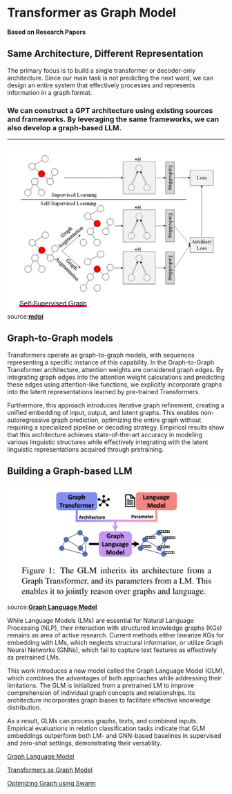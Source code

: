 # **Transformer as Graph Model**

**Based on Research Papers** <br>

## **Same Architecture, Different Representation**



The primary focus is to build a single transformer or decoder-only architecture. Since our main task is not predicting the next word, we can design an entire system that effectively processes and represents information in a graph format.

### **We can construct a GPT architecture using existing sources and frameworks. By leveraging the same frameworks, we can also develop a graph-based LLM.**
--- 

![LL](https://raw.githubusercontent.com/Vishnuprasadvbhat/redo_org/master/img/graph_lm.png)
source:**[mdpi](https://www.mdpi.com/2079-9292/12/4/793)**


## **Graph-to-Graph models**

Transformers operate as graph-to-graph models, with sequences representing a specific instance of this capability. In the Graph-to-Graph Transformer architecture, attention weights are considered graph edges. By integrating graph edges into the attention weight calculations and predicting these edges using attention-like functions, we explicitly incorporate graphs into the latent representations learned by pre-trained Transformers.

Furthermore, this approach introduces iterative graph refinement, creating a unified embedding of input, output, and latent graphs. This enables non-autoregressive graph prediction, optimizing the entire graph without requiring a specialized pipeline or decoding strategy. Empirical results show that this architecture achieves state-of-the-art accuracy in modeling various linguistic structures while effectively integrating with the latent linguistic representations acquired through pretraining.



## **Building a Graph-based LLM**

![LL](https://raw.githubusercontent.com/Vishnuprasadvbhat/redo_org/master/img/graphlangmodel.png)
source:**[Graph Language Model](https://aclanthology.org/2024.acl-long.245.pdf)**

While Language Models (LMs) are essential for Natural Language Processing (NLP), their interaction with structured knowledge graphs (KGs) remains an area of active research. Current methods either linearize KGs for embedding with LMs, which neglects structural information, or utilize Graph Neural Networks (GNNs), which fail to capture text features as effectively as pretrained LMs.

This work introduces a new model called the Graph Language Model (GLM), which combines the advantages of both approaches while addressing their limitations. The GLM is initialized from a pretrained LM to improve comprehension of individual graph concepts and relationships. Its architecture incorporates graph biases to facilitate effective knowledge distribution.

As a result, GLMs can process graphs, texts, and combined inputs. Empirical evaluations in relation classification tasks indicate that GLM embeddings outperform both LM- and GNN-based baselines in supervised and zero-shot settings, demonstrating their versatility.

[Graph Language Model](https://aclanthology.org/2024.acl-long.245.pdf)

[Transformers as Graph Model](https://arxiv.org/pdf/2310.17936)

[Optimizing Graph using Swarm](https://arxiv.org/pdf/2402.16823)





